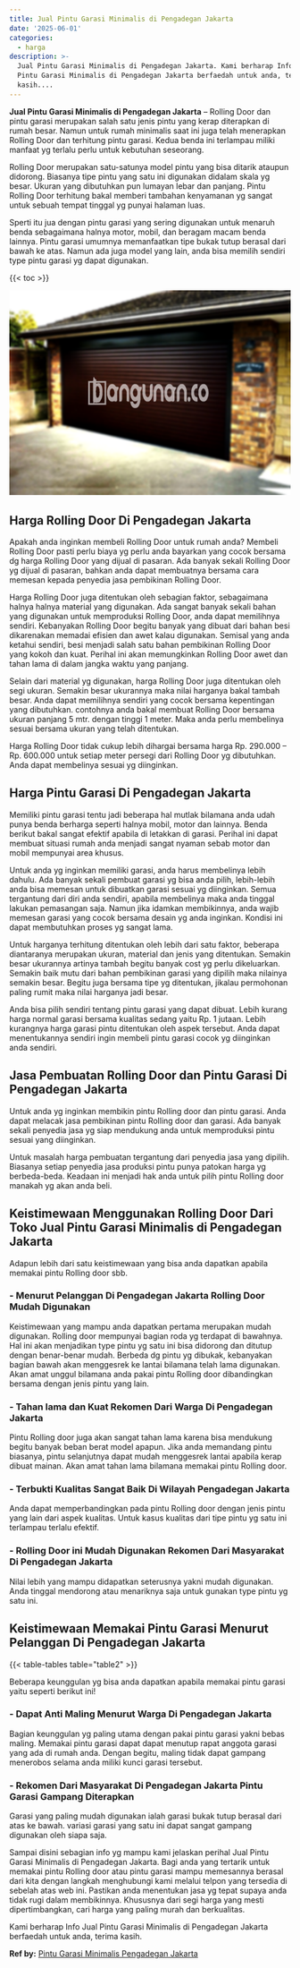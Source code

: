 ```yaml
---
title: Jual Pintu Garasi Minimalis di Pengadegan Jakarta
date: '2025-06-01'
categories:
  - harga
description: >-
  Jual Pintu Garasi Minimalis di Pengadegan Jakarta. Kami berharap Info Jual
  Pintu Garasi Minimalis di Pengadegan Jakarta berfaedah untuk anda, terima
  kasih....
---
```


**Jual Pintu Garasi Minimalis di Pengadegan Jakarta** – Rolling Door dan pintu garasi merupakan salah satu jenis pintu yang kerap diterapkan di rumah besar. Namun untuk rumah minimalis saat ini juga telah menerapkan Rolling Door dan terhitung pintu garasi. Kedua benda ini terlampau miliki manfaat yg terlalu perlu untuk kebutuhan seseorang.

Rolling Door merupakan satu-satunya model pintu yang bisa ditarik ataupun didorong. Biasanya tipe pintu yang satu ini digunakan didalam skala yg besar. Ukuran yang dibutuhkan pun lumayan lebar dan panjang. Pintu Rolling Door terhitung bakal memberi tambahan kenyamanan yg sangat untuk sebuah tempat tinggal yg punyai halaman luas.

Sperti itu jua dengan pintu garasi yang sering digunakan untuk menaruh benda sebagaimana halnya motor, mobil, dan beragam macam benda lainnya. Pintu garasi umumnya memanfaatkan tipe bukak tutup berasal dari bawah ke atas. Namun ada juga model yang lain, anda bisa memilih sendiri type pintu garasi yg dapat digunakan.

{{< toc >}}

![Jual Pintu Garasi Minimalis di Pengadegan Jakarta](/images/pintu-garasi-53.png)

## Harga Rolling Door Di Pengadegan Jakarta

Apakah anda inginkan membeli Rolling Door untuk rumah anda? Membeli Rolling Door pasti perlu biaya yg perlu anda bayarkan yang cocok bersama dg harga Rolling Door yang dijual di pasaran. Ada banyak sekali Rolling Door yg dijual di pasaran, bahkan anda dapat membuatnya bersama cara memesan kepada penyedia jasa pembikinan Rolling Door.

Harga Rolling Door juga ditentukan oleh sebagian faktor, sebagaimana halnya halnya material yang digunakan. Ada sangat banyak sekali bahan yang digunakan untuk memproduksi Rolling Door, anda dapat memilihnya sendiri. Kebanyakan Rolling Door begitu banyak yang dibuat dari bahan besi dikarenakan memadai efisien dan awet kalau digunakan. Semisal yang anda ketahui sendiri, besi menjadi salah satu bahan pembikinan Rolling Door yang kokoh dan kuat. Perihal ini akan memungkinkan Rolling Door awet dan tahan lama di dalam jangka waktu yang panjang.

Selain dari material yg digunakan, harga Rolling Door juga ditentukan oleh segi ukuran. Semakin besar ukurannya maka nilai harganya bakal tambah besar. Anda dapat memilihnya sendiri yang cocok bersama kepentingan yang dibutuhkan. contohnya anda bakal membuat Rolling Door bersama ukuran panjang 5 mtr. dengan tinggi 1 meter. Maka anda perlu membelinya sesuai bersama ukuran yang telah ditentukan.

Harga Rolling Door tidak cukup lebih dihargai bersama harga Rp. 290.000 – Rp. 600.000 untuk setiap meter persegi dari Rolling Door yg dibutuhkan. Anda dapat membelinya sesuai yg diinginkan.

## Harga Pintu Garasi Di Pengadegan Jakarta

Memiliki pintu garasi tentu jadi beberapa hal mutlak bilamana anda udah punya benda berharga seperti halnya mobil, motor dan lainnya. Benda berikut bakal sangat efektif apabila di letakkan di garasi. Perihal ini dapat membuat situasi rumah anda menjadi sangat nyaman sebab motor dan mobil mempunyai area khusus.

Untuk anda yg inginkan memiliki garasi, anda harus membelinya lebih dahulu. Ada banyak sekali pembuat garasi yg bisa anda pilih, lebih-lebih anda bisa memesan untuk dibuatkan garasi sesuai yg diinginkan. Semua tergantung dari diri anda sendiri, apabila membelinya maka anda tinggal lakukan pemasangan saja. Namun jika idamkan membikinnya, anda wajib memesan garasi yang cocok bersama desain yg anda inginkan. Kondisi ini dapat membutuhkan proses yg sangat lama.

Untuk harganya terhitung ditentukan oleh lebih dari satu faktor, beberapa diantaranya merupakan ukuran, material dan jenis yang ditentukan. Semakin besar ukurannya artinya tambah begitu banyak cost yg perlu dikeluarkan. Semakin baik mutu dari bahan pembikinan garasi yang dipilih maka nilainya semakin besar. Begitu juga bersama tipe yg ditentukan, jikalau permohonan paling rumit maka nilai harganya jadi besar.

Anda bisa pilih sendiri tentang pintu garasi yang dapat dibuat. Lebih kurang harga normal garasi bersama kualitas sedang yaitu Rp. 1 jutaan. Lebih kurangnya harga garasi pintu ditentukan oleh aspek tersebut. Anda dapat menentukannya sendiri ingin membeli pintu garasi cocok yg diinginkan anda sendiri.

## Jasa Pembuatan Rolling Door dan Pintu Garasi Di Pengadegan Jakarta

Untuk anda yg inginkan membikin pintu Rolling door dan pintu garasi. Anda dapat melacak jasa pembikinan pintu Rolling door dan garasi. Ada banyak sekali penyedia jasa yg siap mendukung anda untuk memproduksi pintu sesuai yang diinginkan.

Untuk masalah harga pembuatan tergantung dari penyedia jasa yang dipilih. Biasanya setiap penyedia jasa produksi pintu punya patokan harga yg berbeda-beda. Keadaan ini menjadi hak anda untuk pilih pintu Rolling door manakah yg akan anda beli.

## Keistimewaan Menggunakan Rolling Door Dari Toko Jual Pintu Garasi Minimalis di Pengadegan Jakarta

Adapun lebih dari satu keistimewaan yang bisa anda dapatkan apabila memakai pintu Rolling door sbb.

### \- Menurut Pelanggan Di Pengadegan Jakarta Rolling Door Mudah Digunakan

Keistimewaan yang mampu anda dapatkan pertama merupakan mudah digunakan. Rolling door mempunyai bagian roda yg terdapat di bawahnya. Hal ini akan menjadikan type pintu yg satu ini bisa didorong dan ditutup dengan benar-benar mudah. Berbeda dg pintu yg dibukak, kebanyakan bagian bawah akan menggesrek ke lantai bilamana telah lama digunakan. Akan amat unggul bilamana anda pakai pintu Rolling door dibandingkan bersama dengan jenis pintu yang lain.

### \- Tahan lama dan Kuat Rekomen Dari Warga Di Pengadegan Jakarta

Pintu Rolling door juga akan sangat tahan lama karena bisa mendukung begitu banyak beban berat model apapun. Jika anda memandang pintu biasanya, pintu selanjutnya dapat mudah menggesrek lantai apabila kerap dibuat mainan. Akan amat tahan lama bilamana memakai pintu Rolling door.

### \- Terbukti Kualitas Sangat Baik Di Wilayah Pengadegan Jakarta

Anda dapat memperbandingkan pada pintu Rolling door dengan jenis pintu yang lain dari aspek kualitas. Untuk kasus kualitas dari tipe pintu yg satu ini terlampau terlalu efektif.

### \- Rolling Door ini Mudah Digunakan Rekomen Dari Masyarakat Di Pengadegan Jakarta

Nilai lebih yang mampu didapatkan seterusnya yakni mudah digunakan. Anda tinggal mendorong atau menariknya saja untuk gunakan type pintu yg satu ini.

## Keistimewaan Memakai Pintu Garasi Menurut Pelanggan Di Pengadegan Jakarta

{{< table-tables table="table2" >}}

Beberapa keunggulan yg bisa anda dapatkan apabila memakai pintu garasi yaitu seperti berikut ini!

### \- Dapat Anti Maling Menurut Warga Di Pengadegan Jakarta

Bagian keunggulan yg paling utama dengan pakai pintu garasi yakni bebas maling. Memakai pintu garasi dapat dapat menutup rapat anggota garasi yang ada di rumah anda. Dengan begitu, maling tidak dapat gampang menerobos selama anda miliki kunci garasi tersebut.

### \- Rekomen Dari Masyarakat Di Pengadegan Jakarta Pintu Garasi Gampang Diterapkan

Garasi yang paling mudah digunakan ialah garasi bukak tutup berasal dari atas ke bawah. variasi garasi yang satu ini dapat sangat gampang digunakan oleh siapa saja.

Sampai disini sebagian info yg mampu kami jelaskan perihal Jual Pintu Garasi Minimalis di Pengadegan Jakarta. Bagi anda yang tertarik untuk memakai pintu Rolling door atau pintu garasi mampu memesannya berasal dari kita dengan langkah menghubungi kami melalui telpon yang tersedia di sebelah atas web ini. Pastikan anda menentukan jasa yg tepat supaya anda tidak rugi dalam membikinnya. Khususnya dari segi harga yang mesti dipertimbangkan, cari harga yang paling murah dan berkualitas.

Kami berharap Info Jual Pintu Garasi Minimalis di Pengadegan Jakarta berfaedah untuk anda, terima kasih.

**Ref by:** [Pintu Garasi Minimalis Pengadegan Jakarta](https://id.wikipedia.org/wiki/Pintu)
